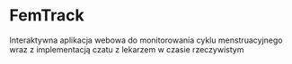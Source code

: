 # FemTrack
Interaktywna aplikacja webowa do monitorowania cyklu menstruacyjnego wraz z implementacją czatu z lekarzem w czasie rzeczywistym
